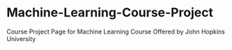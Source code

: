 # Machine-Learning-Course-Project
Course Project Page for Machine Learning Course Offered by John Hopkins University
